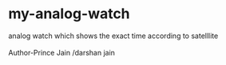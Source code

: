# my-analog-watch
analog watch which shows the exact time according to satelllite
<br>
<br>
Author-Prince Jain /darshan jain

